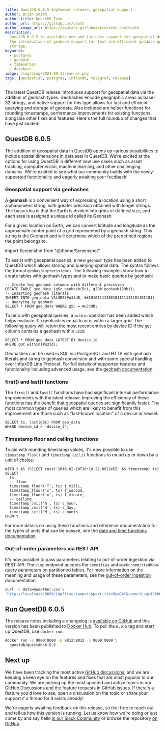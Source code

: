 ```yaml
---
title: QuestDB 6.0.5 September release, geospatial support
author: Brian Smith
author_title: QuestDB Team
author_url: https://github.com/bsmth
author_image_url: https://avatars.githubusercontent.com/bsmth
description:
  QuestDB 6.0.5 is available now and includes support for geospatial data with
  the introduction of geohash support for fast and efficient geodata queries and
  storage.
keywords:
  - postgres
  - geohash
  - timeseries
  - database
image: /img/blog/2021-09-13/banner.png
tags: [geospatial, postgres, influxdb, telegraf, release]
---
```


The latest QuestDB release introduces support for geospatial data via the
addition of geohash types. Geohashes encode geographic areas as base-32 strings,
and native support for this type allows for fast and efficient querying and
storage of geodata. Also included are helper functions for rounding timestamps,
performance improvements for existing functions, alongside other fixes and
features. Here's the full roundup of changes that have just landed!

<!--truncate-->

## QuestDB 6.0.5

The addition of geospatial data in QuestDB opens up various possibilities to
include spatial dimensions in data sets in QuestDB. We're excited at the options
for using QuestDB in different new use cases such as asset tracking, computer
vision, machine learning, and other challenging domains. We're excited to see
what our community builds with the newly-supported functionality and eagerly
awaiting your feedback!

### Geospatial support via geohashes

A **geohash** is a convenient way of expressing a location using a short
alphanumeric string, with greater precision obtained with longer strings. The
basic idea is that the Earth is divided into grids of defined size, and each
area is assigned a unique id called its Geohash.

For a given location on Earth, we can convert latitude and longitude as the
approximate center point of a grid represented by a geohash string. This string
is the Geohash and will determine which of the predefined regions the point
belongs to.

import Screenshot from "@theme/Screenshot"

<Screenshot
  alt="An illustration showing two maps with different geohash precision levels applied"
  height={598}
  src="/img/blog/2021-09-13/geohashes.png"
  width={850}
/>

To assist with geospatial queries, a new `geohash` type has been added to
QuestDB which allows storing and querying spatial data. The syntax follows the
format `geohash(<precision>)`. The following examples show how to create tables
with geohash types and to make basic queries by geohash:

```questdb-sql title="Geohash overview"
-- Create two geohash columns with different precision
CREATE TABLE geo_data (g5c geohash(5c), g29b geohash(29b));
-- Inserting geohash literals
INSERT INTO geo_data VALUES(#u33d8, ##10101111100101111111101101101)
-- Querying by geohash
SELECT * FROM geo_data WHERE g5c = #u33d8;
```

To help with geospatial queries, a `within` operator has been added which helps
evaluate if a geohash is equal to or is within a larger grid. The following
query will return the most recent entries by device ID if the `g8c` column
contains a geohash within `u33d`:

```questdb-sql title="within operator"
SELECT * FROM geo_data LATEST BY device_id
WHERE g8c within(#u33d);
```

Geohashes can be used in SQL via PostgreSQL and HTTP with geohash literals and
string to geohash conversion and with some special handling over InfluxDB Line
Protocol. For full details of supported features and functionality including
advanced usage, see the [geohash documentation](/docs/concept/geohashes).

### first() and last() functions

The `first()` and `last()` functions have had significant internal performance
improvements with the latest release. Improving the efficiency of these
functions has the benefit that geospatial queries are significantly faster. The
most common types of queries which are likely to benefit from this improvement
are those such as "last-known location" of a device or vessel:

```questdb-sql title="last() example"
SELECT ts, last(g8c) FROM geo_data
WHERE device_id = 'device_3';
```

### Timestamp floor and ceiling functions

To aid with rounding timestamp values, it's now possible to use
`timestamp_floo()` and `timestamp_ceil()` functions to round up or down by a
unit of choice:

```questdb-sql
WITH t AS (SELECT cast('2016-02-10T16:18:22.862145Z' AS timestamp) ts)
SELECT
  ts,
  -- floor
  timestamp_floor('T', ts) f_milli,
  timestamp_floor('s', ts) f_second,
  timestamp_floor('m', ts) f_minute,
  -- ceiling
  timestamp_ceil('h', ts) c_hour,
  timestamp_ceil('d', ts) c_day,
  timestamp_ceil('M', ts) c_month
FROM t
```

For more details on using these functions and reference documentation for the
types of units that can be passed, see the
[date and time functions documentation](/docs/reference/function/date-time#timestamp_ceil).

### Out-of-order parameters via REST API

It's now possible to pass parameters relating to out-of-order ingestion via REST
API. The `/imp` endpoint accepts the `commitLag` and `maxUncommittedRows` query
parameters on partitioned tables. For more information on the meaning and usage
of these parameters, see the
[out-of-order ingestion](/docs/guides/out-of-order-commit-lag) documentation.

```bash title="Out-of-order params via REST API"
curl -F data=@weather.csv \
'http://localhost:9000/imp?timestamp=ts&partitionBy=DAY&commitLag=120000000&maxUncommittedRows=10000'
```

## Run QuestDB 6.0.5

The release notes including a changelog is
[available on GitHub](https://github.com/questdb/questdb/releases/tag/6.0.5) and
this version has been published to
[Docker Hub](https://hub.docker.com/r/questdb/questdb/tags?page=1&ordering=last_updated).
To pull the `6.0.5` tag and start up QuestDB, use `docker run`:

```bash
docker run -p 9000:9000 -p 8812:8812 -p 9009:9009 \
  questdb/questdb:6.0.5
```

## Next up

We have been tracking the most active
[GitHub discussions](https://github.com/questdb/questdb/discussions), and we are
keeping a keen eye on the features and fixes that are most popular to our
community. We are picking up the most upvoted and active topics in our GitHub
Discussions and the feature requests in GitHub issues. If there's a feature
you'd love to see, open a discussion on the topic or share your support if a
thread for it exists already!

We're eagerly awaiting feedback on this release, so feel free to reach out and
tell us how this version is running. Let us know how we're doing or just come by
and say hello [in our Slack Community]({@slackUrl@}) or browse the repository
[on GitHub]({@githubUrl@}).
